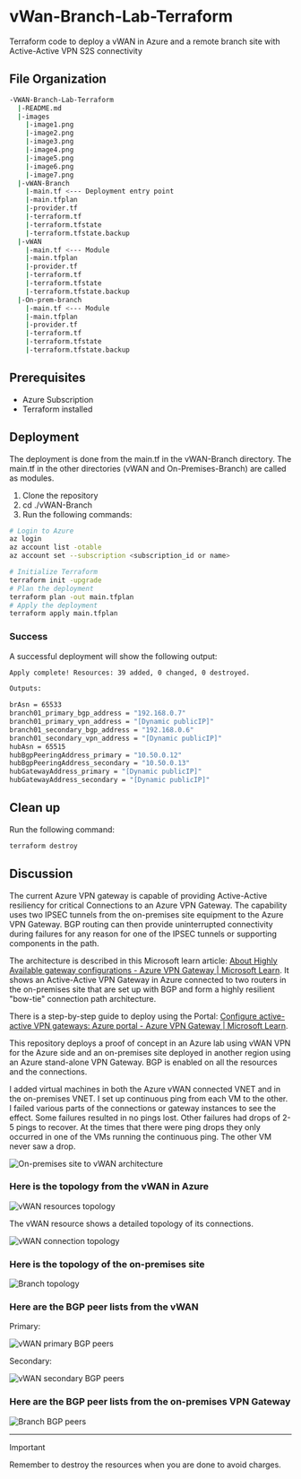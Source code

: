# vWan-Branch-Lab-Terraform

<!--
Link to the repository:
https://github.com/superjoe2000/vWan-Branch-Lab-Terraform/
-->

Terraform code to deploy a vWAN in Azure and a remote branch site with Active-Active VPN S2S connectivity

## File Organization

```bash
-VWAN-Branch-Lab-Terraform
  |-README.md
  |-images
    |-image1.png
    |-image2.png
    |-image3.png
    |-image4.png
    |-image5.png
    |-image6.png
    |-image7.png
  |-vWAN-Branch
    |-main.tf <--- Deployment entry point
    |-main.tfplan
    |-provider.tf
    |-terraform.tf
    |-terraform.tfstate
    |-terraform.tfstate.backup
  |-vWAN
    |-main.tf <--- Module
    |-main.tfplan
    |-provider.tf
    |-terraform.tf
    |-terraform.tfstate
    |-terraform.tfstate.backup
  |-On-prem-branch
    |-main.tf <--- Module
    |-main.tfplan
    |-provider.tf
    |-terraform.tf
    |-terraform.tfstate
    |-terraform.tfstate.backup
```

## Prerequisites

- Azure Subscription
- Terraform installed

## Deployment

The deployment is done from the main.tf in the vWAN-Branch directory.  The main.tf in the other directories (vWAN and On-Premises-Branch) are called as modules.

1. Clone the repository
2. cd ./vWAN-Branch
3. Run the following commands:

```bash
# Login to Azure
az login
az account list -otable
az account set --subscription <subscription_id or name>

# Initialize Terraform
terraform init -upgrade
# Plan the deployment
terraform plan -out main.tfplan
# Apply the deployment
terraform apply main.tfplan
```

### Success

A successful deployment will show the following output:

```bash
Apply complete! Resources: 39 added, 0 changed, 0 destroyed.

Outputs:

brAsn = 65533
branch01_primary_bgp_address = "192.168.0.7"
branch01_primary_vpn_address = "[Dynamic publicIP]"
branch01_secondary_bgp_address = "192.168.0.6"
branch01_secondary_vpn_address = "[Dynamic publicIP]"
hubAsn = 65515
hubBgpPeeringAddress_primary = "10.50.0.12"
hubBgpPeeringAddress_secondary = "10.50.0.13"
hubGatewayAddress_primary = "[Dynamic publicIP]"
hubGatewayAddress_secondary = "[Dynamic publicIP]"
```

## Clean up

Run the following command:

```bash
terraform destroy
```

## Discussion

The current Azure VPN gateway is capable of providing Active-Active resiliency for critical Connections to an Azure VPN Gateway.  The capability uses two IPSEC tunnels from the on-premises site equipment to the Azure VPN Gateway.  BGP routing can then provide uninterrupted connectivity during failures for any reason for one of the IPSEC tunnels or supporting components in the path.  

The architecture is described in this Microsoft learn article:
[About Highly Available gateway configurations - Azure VPN Gateway | Microsoft Learn](https://learn.microsoft.com/en-us/azure/vpn-gateway/vpn-gateway-highlyavailable#dual-redundancy-active-active-vpn-gateways-for-both-azure-and-on-premises-networks).
It shows an Active-Active VPN Gateway in Azure connected to two routers in the on-premises site that are set up with BGP and form a highly resilient "bow-tie" connection path architecture.

There is a step-by-step guide to deploy using the Portal:
[Configure active-active VPN gateways: Azure portal - Azure VPN Gateway | Microsoft Learn](https://learn.microsoft.com/en-us/azure/vpn-gateway/active-active-portal).

This repository deploys a proof of concept in an Azure lab using vWAN VPN for the Azure side and an on-premises site deployed in another region using an Azure stand-alone VPN Gateway.  BGP is enabled on all the resources and the connections.  

I added virtual machines in both the Azure vWAN connected VNET and in the on-premises VNET.  I set up continuous ping from each VM to the other.  I failed various parts of the connections or gateway instances to see the effect.  Some failures resulted in no pings lost.  Other failures had drops of 2-5 pings to recover.  At the times that there were ping drops they only occurred in one of the VMs running the continuous ping.  The other VM never saw a drop.

![On-premises site to vWAN architecture](./images/image1.png)

### Here is the topology from the vWAN in Azure

![vWAN resources topology](./images/image2.png)

The vWAN resource shows a detailed topology of its connections.

![vWAN connection topology](./images/image3.png)

### Here is the topology of the on-premises site

![Branch topology](./images/image4.png)

### Here are the BGP peer lists from the vWAN

Primary:

![vWAN primary BGP peers](./images/image5.png)

Secondary:

![vWAN secondary BGP peers](./images/image6.png)

### Here are the BGP peer lists from the on-premises VPN Gateway

![Branch BGP peers](./images/image7.png)

---

> [!IMPORTANT]
> Remember to destroy the resources when you are done to avoid charges.
